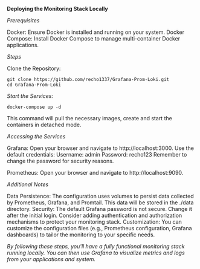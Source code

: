 **Deploying the Monitoring Stack Locally**

*Prerequisites*

Docker: Ensure Docker is installed and running on your system.
Docker Compose: Install Docker Compose to manage multi-container Docker applications.

*Steps*

Clone the Repository:
    
    git clone https://github.com/recho1337/Grafana-Prom-Loki.git
    cd Grafana-Prom-Loki

*Start the Services:*

```docker-compose up -d```

This command will pull the necessary images, create and start the containers in detached mode.

*Accessing the Services*

Grafana:
    Open your browser and navigate to http://localhost:3000.
    Use the default credentials:
        Username: admin
        Password: recho123
    Remember to change the password for security reasons.

Prometheus:
    Open your browser and navigate to http://localhost:9090.

*Additional Notes*

Data Persistence:
    The configuration uses volumes to persist data collected by Prometheus, Grafana, and Promtail. This data will be stored in the ./data directory.
Security:
    The default Grafana password is not secure. Change it after the initial login.
    Consider adding authentication and authorization mechanisms to protect your monitoring stack.
Customization:
    You can customize the configuration files (e.g., Prometheus configuration, Grafana dashboards) to tailor the monitoring to your specific needs.

*By following these steps, you'll have a fully functional monitoring stack running locally. You can then use Grafana to visualize metrics and logs from your applications and system.*
